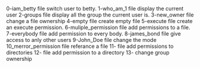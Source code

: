 0-iam_betty file switch user to betty.
1-who_am_1 file display the current user
2-groups file display all the group the current user is.
3-new_owner file change a file ownership
4-empty file create empty file
5-execute file create an execute permission.
6-muliple_permission file add permissions to a file.
7-everybody file add permission to every body.
8-james_bond file give access to anly other users
9-John_Doe file change the mode
10_merror_permission file referance a file
11- file add permissions to directories
12- file add permission to a directory
13- change group ownership
